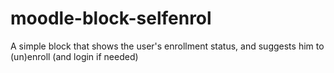 # moodle-block-selfenrol
A simple block that shows the user's enrollment status, and suggests him to (un)enroll (and login if needed)